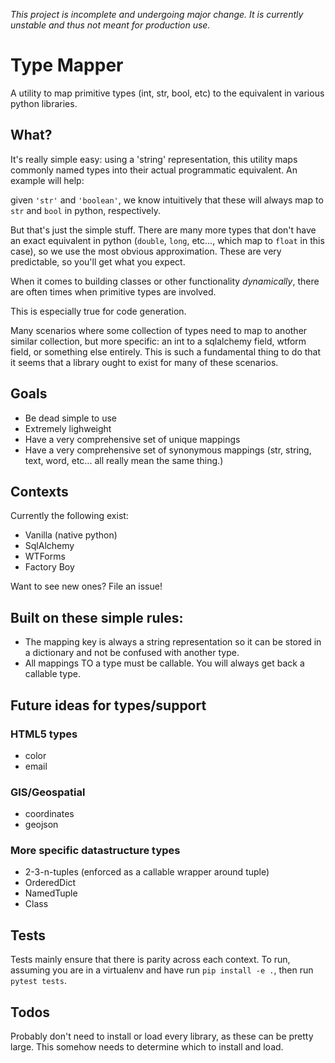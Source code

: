 *This project is incomplete and undergoing major change. It is currently unstable and thus not meant for production use.*

# Type Mapper

A utility to map primitive types (int, str, bool, etc) to the equivalent in various python libraries.

## What?

It's really simple easy: using a 'string' representation, this utility maps commonly named types into their actual programmatic equivalent. An example will help:

given `'str'` and `'boolean'`, we know intuitively that these will always map to `str` and `bool` in python, respectively.

But that's just the simple stuff. There are many more types that don't have an exact equivalent in python (`double`, `long`, etc..., which map to `float` in this case), so we use the most obvious approximation. These are very predictable, so you'll get what you expect.

When it comes to building classes or other functionality *dynamically*, there are often times when primitive types are involved.

This is especially true for code generation.

Many scenarios where some collection of types need to map to another similar collection, but more specific: an int to a sqlalchemy field, wtform field, or something else entirely. This is such a fundamental thing to do that it seems that a library ought to exist for many of these scenarios.

## Goals

* Be dead simple to use
* Extremely lighweight
* Have a very comprehensive set of unique mappings
* Have a very comprehensive set of synonymous mappings (str, string, text, word, etc... all really mean the same thing.)

## Contexts

Currently the following exist:

* Vanilla (native python)
* SqlAlchemy
* WTForms
* Factory Boy

Want to see new ones? File an issue!

## Built on these simple rules:

* The mapping key is always a string representation so it can be stored in a dictionary and not be confused with another type.
* All mappings TO a type must be callable. You will always get back a callable type.

## Future ideas for types/support

### HTML5 types

* color
* email

### GIS/Geospatial

* coordinates
* geojson

### More specific datastructure types

* 2-3-n-tuples (enforced as a callable wrapper around tuple)
* OrderedDict
* NamedTuple
* Class

## Tests

Tests mainly ensure that there is parity across each context. To run, assuming you are in a virtualenv and have run `pip install -e .`, then run `pytest tests`.

## Todos

Probably don't need to install or load every library, as these can be pretty large. This somehow needs to determine which to install and load.

